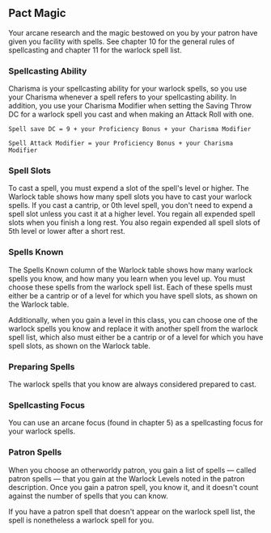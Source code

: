 ## Pact Magic
Your arcane research and the magic bestowed on you by your patron have given you facility with spells.
See chapter 10 for the general rules of spellcasting and chapter 11 for the warlock spell list.

### Spellcasting Ability
Charisma is your spellcasting ability for your warlock spells, so you use your Charisma whenever a spell refers to your spellcasting ability.
In addition, you use your Charisma Modifier when setting the Saving Throw DC for a warlock spell you cast and when making an Attack Roll with one.

`Spell save DC = 9 + your Proficiency Bonus + your Charisma Modifier`

`Spell Attack Modifier = your Proficiency Bonus + your Charisma Modifier`

### Spell Slots
To cast a spell, you must expend a slot of the spell's level or higher.
The Warlock table shows how many spell slots you have to cast your warlock spells.
If you cast a cantrip, or 0th level spell, you don't need to expend a spell slot unless you cast it at a higher level.
You regain all expended spell slots when you finish a long rest.
You also regain expended all spell slots of 5th level or lower after a short rest.

### Spells Known
The Spells Known column of the Warlock table shows how many warlock spells you know, and how many you learn when you level up.
You must choose these spells from the warlock spell list.
Each of these spells must either be a cantrip or of a level for which you have spell slots, as shown on the Warlock table.

Additionally, when you gain a level in this class, you can choose one of the warlock spells you know and replace it with another spell from the warlock spell list, which also must either be a cantrip or of a level for which you have spell slots, as shown on the Warlock table.

### Preparing Spells
The warlock spells that you know are always considered prepared to cast.

### Spellcasting Focus
You can use an arcane focus (found in chapter 5) as a spellcasting focus for your warlock spells.

### Patron Spells
When you choose an otherworldy patron, you gain a list of spells &mdash; called patron spells &mdash; that you gain at the Warlock Levels noted in the patron description.
Once you gain a patron spell, you know it, and it doesn't count against the number of spells that you can know.

If you have a patron spell that doesn't appear on the warlock spell list, the spell is nonetheless a warlock spell for you.
